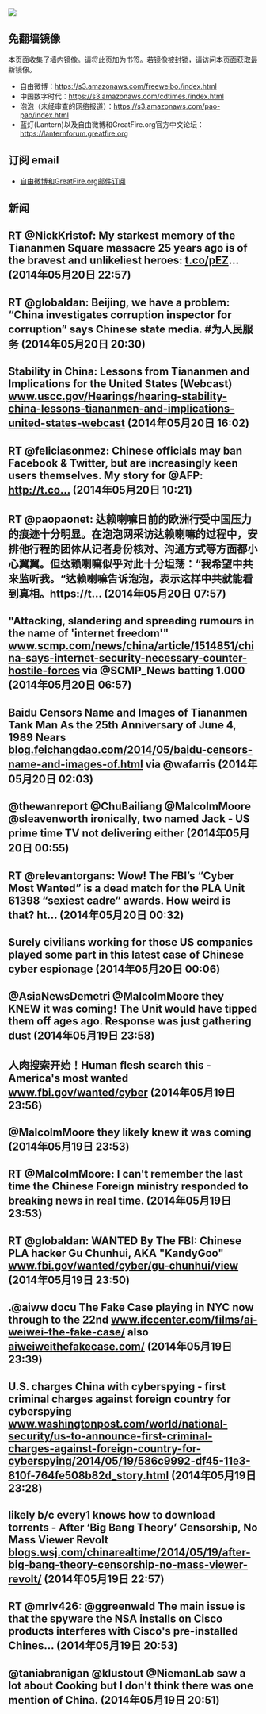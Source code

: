 <img src="https://raw.githubusercontent.com/greatfire/z/master/logos.gif" />

## 免翻墙镜像
本页面收集了墙内镜像。请将此页加为书签。若镜像被封锁，请访问本页面获取最新镜像。
* 自由微博：https://s3.amazonaws.com/freeweibo./index.html
* 中国数字时代：https://s3.amazonaws.com/cdtimes./index.html
* 泡泡（未经审查的网络报道）：https://s3.amazonaws.com/pao-pao/index.html
* 蓝灯(Lantern)以及自由微博和GreatFire.org官方中文论坛：https://lanternforum.greatfire.org

## 订阅 email
* <a href="https://greatfire.us7.list-manage.com/subscribe?u=854fca58782082e0cbdf204a0&id=c78949b93c">自由微博和GreatFire.org邮件订阅</a>
		
## 新闻
RT @NickKristof: My starkest memory of the Tiananmen Square massacre 25 years ago is of the bravest and unlikeliest heroes: <a href="http://t.co/pEZ">t.co/pEZ</a>… (2014年05月20日 22:57)
 ---
RT @globaldan: Beijing, we have a problem: “China investigates corruption inspector for corruption” says Chinese state media. #为人民服务 (2014年05月20日 20:30)
 ---
Stability in China: Lessons from Tiananmen and Implications for the United States (Webcast) <a href="http://www.uscc.gov/Hearings/hearing-stability-china-lessons-tiananmen-and-implications-united-states-webcast#sthash.Yy3YQSYa.dpuf">www.uscc.gov/Hearings/hearing-stability-china-lessons-tiananmen-and-implications-united-states-webcast</a> (2014年05月20日 16:02)
 ---
RT @feliciasonmez: Chinese officials may ban Facebook &amp; Twitter, but are increasingly keen users themselves. My story for @AFP: http://t.co… (2014年05月20日 10:21)
 ---
RT @paopaonet: 达赖喇嘛日前的欧洲行受中国压力的痕迹十分明显。在泡泡网采访达赖喇嘛的过程中，安排他行程的团体从记者身份核对、沟通方式等方面都小心翼翼。但达赖喇嘛似乎对此十分坦荡：“我希望中共来监听我。“达赖喇嘛告诉泡泡，表示这样中共就能看到真相。https://t… (2014年05月20日 07:57)
 ---
"Attacking, slandering and spreading rumours in the name of 'internet freedom'"  <a href="http://www.scmp.com/news/china/article/1514851/china-says-internet-security-necessary-counter-hostile-forces">www.scmp.com/news/china/article/1514851/china-says-internet-security-necessary-counter-hostile-forces</a> via @SCMP_News batting 1.000 (2014年05月20日 06:57)
 ---
Baidu Censors Name and Images of Tiananmen Tank Man As the 25th Anniversary of June 4, 1989 Nears <a href="http://blog.feichangdao.com/2014/05/baidu-censors-name-and-images-of.html">blog.feichangdao.com/2014/05/baidu-censors-name-and-images-of.html</a> via @wafarris (2014年05月20日 02:03)
 ---
@thewanreport @ChuBailiang @MalcolmMoore @sleavenworth ironically, two named Jack - US prime time TV not delivering either (2014年05月20日 00:55)
 ---
RT @relevantorgans: Wow! The FBI’s “Cyber Most Wanted” is a dead match for the PLA Unit 61398 “sexiest cadre” awards. How weird is that? ht… (2014年05月20日 00:32)
 ---
Surely civilians working for those US companies played some part in this latest case of Chinese cyber espionage (2014年05月20日 00:06)
 ---
@AsiaNewsDemetri @MalcolmMoore they KNEW it was coming! The Unit would have tipped them off ages ago. Response was just gathering dust (2014年05月19日 23:58)
 ---
人肉搜索开始！Human flesh search this - America's most wanted  <a href="http://www.fbi.gov/wanted/cyber">www.fbi.gov/wanted/cyber</a> (2014年05月19日 23:56)
 ---
@MalcolmMoore they likely knew it was coming (2014年05月19日 23:53)
 ---
RT @MalcolmMoore: I can't remember the last time the Chinese Foreign ministry responded to breaking news in real time. (2014年05月19日 23:53)
 ---
RT @globaldan: WANTED By The FBI: Chinese PLA hacker Gu Chunhui, AKA "KandyGoo" <a href="http://www.fbi.gov/wanted/cyber/gu-chunhui/view">www.fbi.gov/wanted/cyber/gu-chunhui/view</a> (2014年05月19日 23:50)
 ---
.@aiww docu The Fake Case playing in NYC now through to the 22nd <a href="http://www.ifccenter.com/films/ai-weiwei-the-fake-case/">www.ifccenter.com/films/ai-weiwei-the-fake-case/</a> also <a href="http://aiweiweithefakecase.com/">aiweiweithefakecase.com/</a> (2014年05月19日 23:39)
 ---
U.S. charges China with cyberspying - first criminal charges against foreign country for cyberspying <a href="http://www.washingtonpost.com/world/national-security/us-to-announce-first-criminal-charges-against-foreign-country-for-cyberspying/2014/05/19/586c9992-df45-11e3-810f-764fe508b82d_story.html">www.washingtonpost.com/world/national-security/us-to-announce-first-criminal-charges-against-foreign-country-for-cyberspying/2014/05/19/586c9992-df45-11e3-810f-764fe508b82d_story.html</a> (2014年05月19日 23:28)
 ---
likely b/c every1 knows how to download torrents - After ‘Big Bang Theory’ Censorship, No Mass Viewer Revolt <a href="http://blogs.wsj.com/chinarealtime/2014/05/19/after-big-bang-theory-censorship-no-mass-viewer-revolt/?mg=blogs-wsj&url=http%253A%252F%252Fblogs.wsj.com%252Fchinarealtime%252F2014%252F05%252F19%252Fafter-big-bang-theory-censorship-no-mass-viewer-revolt&utm_content=buffere7123&utm_medium=social&utm_source=twitter.com&utm_campaign=buffer">blogs.wsj.com/chinarealtime/2014/05/19/after-big-bang-theory-censorship-no-mass-viewer-revolt/</a> (2014年05月19日 22:57)
 ---
RT @mrlv426: @ggreenwald The main issue is that the spyware the NSA installs on Cisco products interferes with Cisco's pre-installed Chines… (2014年05月19日 20:53)
 ---
@taniabranigan @klustout @NiemanLab saw a lot about Cooking but I don't think there was one mention of China. (2014年05月19日 20:51)
 ---
